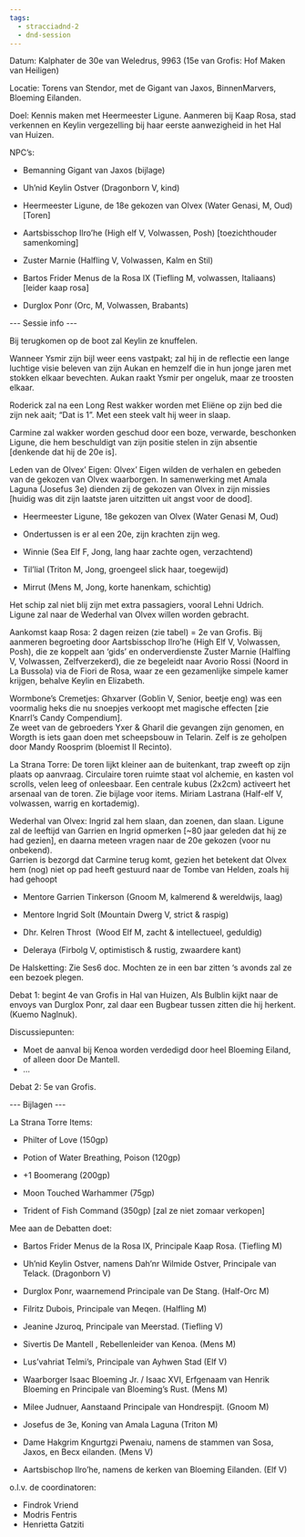 ```yaml
---
tags:
  - stracciadnd-2
  - dnd-session
---
```

Datum: Kalphater de 30e van Weledrus, 9963 (15e van Grofis: Hof Maken van Heiligen)

Locatie: Torens van Stendor, met de Gigant van Jaxos, BinnenMarvers, Bloeming Eilanden.

Doel: Kennis maken met Heermeester Ligune. Aanmeren bij Kaap Rosa, stad verkennen en Keylin vergezelling bij haar eerste aanwezigheid in het Hal van Huizen. 

NPC’s: 

- Bemanning Gigant van Jaxos (bijlage)
    
- Uh’nid Keylin Ostver (Dragonborn V, kind)
    
- Heermeester Ligune, de 18e gekozen van Olvex (Water Genasi, M, Oud)[Toren]
    
- Aartsbisschop Ilro’he (High elf V, Volwassen, Posh) [toezichthouder samenkoming]
    
- Zuster Marnie (Halfling V, Volwassen, Kalm en Stil)
    
- Bartos Frider Menus de la Rosa IX (Tiefling M, volwassen, Italiaans) [leider kaap rosa]
    
- Durglox Ponr (Orc, M, Volwassen, Brabants)
    

--- Sessie info ---

Bij terugkomen op de boot zal Keylin ze knuffelen.

Wanneer Ysmir zijn bijl weer eens vastpakt; zal hij in de reflectie een lange luchtige visie beleven van zijn Aukan en hemzelf die in hun jonge jaren met stokken elkaar bevechten. Aukan raakt Ysmir per ongeluk, maar ze troosten elkaar.

Roderick zal na een Long Rest wakker worden met Eliëne op zijn bed die zijn nek aait; “Dat is 1”. Met een steek valt hij weer in slaap.

Carmine zal wakker worden geschud door een boze, verwarde, beschonken Ligune, die hem beschuldigt van zijn positie stelen in zijn absentie [denkende dat hij de 20e is].

Leden van de Olvex’ Eigen: Olvex’ Eigen wilden de verhalen en gebeden van de gekozen van Olvex waarborgen. In samenwerking met Amala Laguna (Josefus 3e) dienden zij de gekozen van Olvex in zijn missies [huidig was dit zijn laatste jaren uitzitten uit angst voor de dood].

- Heermeester Ligune, 18e gekozen van Olvex (Water Genasi M, Oud)
    

- Ondertussen is er al een 20e, zijn krachten zijn weg.
    

- Winnie (Sea Elf F, Jong, lang haar zachte ogen, verzachtend) 
    
- Til’lial (Triton M, Jong, groengeel slick haar, toegewijd)
    
- Mirrut (Mens M, Jong, korte hanenkam, schichtig)
    

Het schip zal niet blij zijn met extra passagiers, vooral Lehni Udrich.  
Ligune zal naar de Wederhal van Olvex willen worden gebracht.

Aankomst kaap Rosa: 2 dagen reizen (zie tabel) = 2e van Grofis. Bij aanmeren begroeting door Aartsbisschop Ilro’he (High Elf V, Volwassen, Posh), die ze koppelt aan ‘gids’ en onderverdienste Zuster Marnie (Halfling V, Volwassen, Zelfverzekerd), die ze begeleidt naar Avorio Rossi (Noord in La Bussola) via de Fiori de Rosa, waar ze een gezamenlijke simpele kamer krijgen, behalve Keylin en Elizabeth.

Wormbone’s Cremetjes: Ghxarver (Goblin V, Senior, beetje eng) was een voormalig heks die nu snoepjes verkoopt met magische effecten [zie Knarrl’s Candy Compendium].  
Ze weet van de gebroeders Yxer & Gharil die gevangen zijn genomen, en Worgth is iets gaan doen met scheepsbouw in Telarin. Zelf is ze geholpen door Mandy Roosprim (bloemist Il Recinto).

La Strana Torre: De toren lijkt kleiner aan de buitenkant, trap zweeft op zijn plaats op aanvraag. Circulaire toren ruimte staat vol alchemie, en kasten vol scrolls, velen leeg of onleesbaar. Een centrale kubus (2x2cm) activeert het arsenaal van de toren. Zie bijlage voor items. Miriam Lastrana (Half-elf V, volwassen, warrig en kortademig).

Wederhal van Olvex: Ingrid zal hem slaan, dan zoenen, dan slaan. Ligune zal de leeftijd van Garrien en Ingrid opmerken [~80 jaar geleden dat hij ze had gezien], en daarna meteen vragen naar de 20e gekozen (voor nu onbekend).  
Garrien is bezorgd dat Carmine terug komt, gezien het betekent dat Olvex hem (nog) niet op pad heeft gestuurd naar de Tombe van Helden, zoals hij had gehoopt

- Mentore Garrien Tinkerson (Gnoom M, kalmerend & wereldwijs, laag)
    
- Mentore Ingrid Solt (Mountain Dwerg V, strict & raspig)
    
- Dhr. Kelren Throst  (Wood Elf M, zacht & intellectueel, geduldig)
    
- Deleraya (Firbolg V, optimistisch & rustig, zwaardere kant)
    

De Halsketting: Zie Ses6 doc. Mochten ze in een bar zitten ‘s avonds zal ze een bezoek plegen.

Debat 1: begint 4e van Grofis in Hal van Huizen, Als Bulblin kijkt naar de envoys van Durglox Ponr, zal daar een Bugbear tussen zitten die hij herkent. (Kuemo Naglnuk).

Discussiepunten:  
- Moet de aanval bij Kenoa worden verdedigd door heel Bloeming Eiland, of alleen door De Mantell.  
- … 

  

Debat 2: 5e van Grofis.

--- Bijlagen ---

La Strana Torre Items:

- Philter of Love (150gp)
    
- Potion of Water Breathing, Poison (120gp)
    
- +1 Boomerang (200gp)
    
- Moon Touched Warhammer (75gp)
    
- Trident of Fish Command (350gp) [zal ze niet zomaar verkopen]
    

Mee aan de Debatten doet:

- Bartos Frider Menus de la Rosa IX, Principale Kaap Rosa. (Tiefling M)
    
- Uh’nid Keylin Ostver, namens Dah’nr Wilmide Ostver, Principale van Telack. (Dragonborn V)
    
- Durglox Ponr, waarnemend Principale van De Stang. (Half-Orc M)
    
- Filritz Dubois, Principale van Meqen. (Halfling M)
    
- Jeanine Jzuroq, Principale van Meerstad. (Tiefling V)
    
- Sivertis De Mantell , Rebellenleider van Kenoa. (Mens M)
    
- Lus’vahriat Telmi’s, Principale van Ayhwen Stad (Elf V)
    
- Waarborger Isaac Bloeming Jr. / Isaac XVI, Erfgenaam van Henrik Bloeming en Principale van Bloeming’s Rust. (Mens M)
    
- Milee Judnuer, Aanstaand Principale van Hondrespijt. (Gnoom M)
    
- Josefus de 3e, Koning van Amala Laguna (Triton M)
    
- Dame Hakgrim Kngurtgzi Pwenaiu, namens de stammen van Sosa, Jaxos, en Becx eilanden. (Mens V)
    
- Aartsbischop Ilro’he, namens de kerken van Bloeming Eilanden. (Elf V)
    

  

o.l.v. de coordinatoren:  
- Findrok Vriend  
- Modris Fentris  
- Henrietta Gatziti